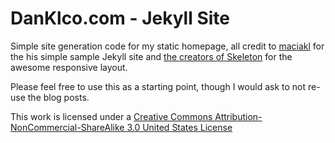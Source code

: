 DanKlco.com - Jekyll Site
===

Simple site generation code for my static homepage, all credit to 
[maciakl](https://github.com/maciakl) for the his simple sample Jekyll site and
[the creators of Skeleton](http://www.getskeleton.com) for the
awesome responsive layout.

Please feel free to use this as a starting point, though I would ask to not re-use the blog posts.

This work is licensed under a [Creative Commons Attribution-NonCommercial-ShareAlike 3.0 United States License](http://creativecommons.org/licenses/by-nc-sa/3.0/us/deed.en_US)
